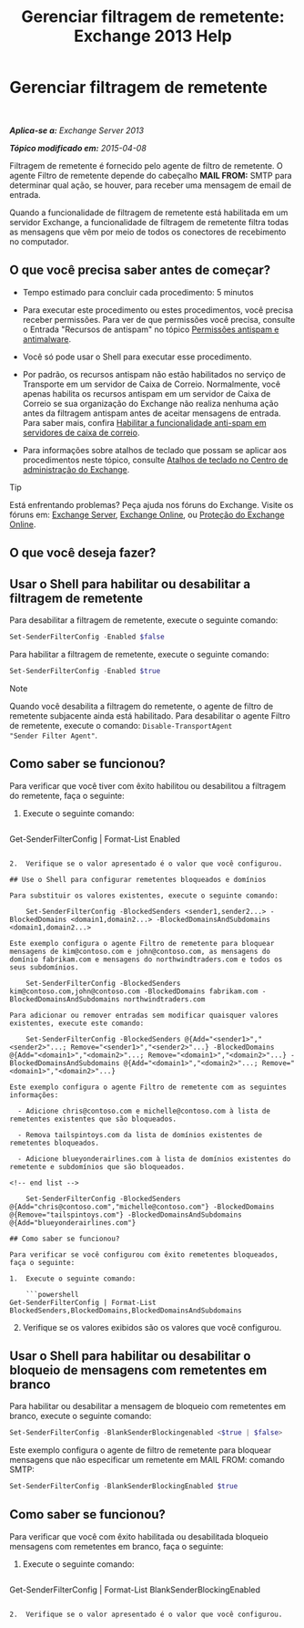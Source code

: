 ﻿---
title: 'Gerenciar filtragem de remetente: Exchange 2013 Help'
TOCTitle: Gerenciar filtragem de remetente
ms:assetid: a7f4b3e1-2970-45ad-911e-a9f46d880d3d
ms:mtpsurl: https://technet.microsoft.com/pt-br/library/Bb124087(v=EXCHG.150)
ms:contentKeyID: 50486307
ms.date: 05/22/2018
mtps_version: v=EXCHG.150
ms.translationtype: MT
---

# Gerenciar filtragem de remetente

 

_**Aplica-se a:** Exchange Server 2013_

_**Tópico modificado em:** 2015-04-08_

Filtragem de remetente é fornecido pelo agente de filtro de remetente. O agente Filtro de remetente depende do cabeçalho **MAIL FROM:**  SMTP para determinar qual ação, se houver, para receber uma mensagem de email de entrada.

Quando a funcionalidade de filtragem de remetente está habilitada em um servidor Exchange, a funcionalidade de filtragem de remetente filtra todas as mensagens que vêm por meio de todos os conectores de recebimento no computador.

## O que você precisa saber antes de começar?

  - Tempo estimado para concluir cada procedimento: 5 minutos

  - Para executar este procedimento ou estes procedimentos, você precisa receber permissões. Para ver de que permissões você precisa, consulte o Entrada "Recursos de antispam" no tópico [Permissões antispam e antimalware](anti-spam-and-anti-malware-permissions-exchange-2013-help.md).

  - Você só pode usar o Shell para executar esse procedimento.

  - Por padrão, os recursos antispam não estão habilitados no serviço de Transporte em um servidor de Caixa de Correio. Normalmente, você apenas habilita os recursos antispam em um servidor de Caixa de Correio se sua organização do Exchange não realiza nenhuma ação antes da filtragem antispam antes de aceitar mensagens de entrada. Para saber mais, confira [Habilitar a funcionalidade anti-spam em servidores de caixa de correio](enable-anti-spam-functionality-on-mailbox-servers-exchange-2013-help.md).

  - Para informações sobre atalhos de teclado que possam se aplicar aos procedimentos neste tópico, consulte [Atalhos de teclado no Centro de administração do Exchange](keyboard-shortcuts-in-the-exchange-admin-center-exchange-online-protection-help.md).


> [!TIP]
> Está enfrentando problemas? Peça ajuda nos fóruns do Exchange. Visite os fóruns em: <A href="https://go.microsoft.com/fwlink/p/?linkid=60612">Exchange Server</A>, <A href="https://go.microsoft.com/fwlink/p/?linkid=267542">Exchange Online</A>, ou <A href="https://go.microsoft.com/fwlink/p/?linkid=285351">Proteção do Exchange Online</A>.



## O que você deseja fazer?

## Usar o Shell para habilitar ou desabilitar a filtragem de remetente

Para desabilitar a filtragem de remetente, execute o seguinte comando:

```powershell
Set-SenderFilterConfig -Enabled $false
```

Para habilitar a filtragem de remetente, execute o seguinte comando:

```powershell
Set-SenderFilterConfig -Enabled $true
```


> [!NOTE]
> Quando você desabilita a filtragem do remetente, o agente de filtro de remetente subjacente ainda está habilitado. Para desabilitar o agente Filtro de remetente, execute o comando: <CODE>Disable-TransportAgent "Sender Filter Agent"</CODE>.



## Como saber se funcionou?

Para verificar que você tiver com êxito habilitou ou desabilitou a filtragem do remetente, faça o seguinte:

1.  Execute o seguinte comando:
    
    ```powershell
Get-SenderFilterConfig | Format-List Enabled
```

2.  Verifique se o valor apresentado é o valor que você configurou.

## Use o Shell para configurar remetentes bloqueados e domínios

Para substituir os valores existentes, execute o seguinte comando:

    Set-SenderFilterConfig -BlockedSenders <sender1,sender2...> -BlockedDomains <domain1,domain2...> -BlockedDomainsAndSubdomains <domain1,domain2...>

Este exemplo configura o agente Filtro de remetente para bloquear mensagens de kim@contoso.com e john@contoso.com, as mensagens do domínio fabrikam.com e mensagens do northwindtraders.com e todos os seus subdomínios.

    Set-SenderFilterConfig -BlockedSenders kim@contoso.com,john@contoso.com -BlockedDomains fabrikam.com -BlockedDomainsAndSubdomains northwindtraders.com

Para adicionar ou remover entradas sem modificar quaisquer valores existentes, execute este comando:

    Set-SenderFilterConfig -BlockedSenders @{Add="<sender1>","<sender2>"...; Remove="<sender1>","<sender2>"...} -BlockedDomains @{Add="<domain1>","<domain2>"...; Remove="<domain1>","<domain2>"...} -BlockedDomainsAndSubdomains @{Add="<domain1>","<domain2>"...; Remove="<domain1>","<domain2>"...}

Este exemplo configura o agente Filtro de remetente com as seguintes informações:

  - Adicione chris@contoso.com e michelle@contoso.com à lista de remetentes existentes que são bloqueados.

  - Remova tailspintoys.com da lista de domínios existentes de remetentes bloqueados.

  - Adicione blueyonderairlines.com à lista de domínios existentes do remetente e subdomínios que são bloqueados.

<!-- end list -->

    Set-SenderFilterConfig -BlockedSenders @{Add="chris@contoso.com","michelle@contoso.com"} -BlockedDomains @{Remove="tailspintoys.com"} -BlockedDomainsAndSubdomains @{Add="blueyonderairlines.com"}

## Como saber se funcionou?

Para verificar se você configurou com êxito remetentes bloqueados, faça o seguinte:

1.  Execute o seguinte comando:
    
    ```powershell
Get-SenderFilterConfig | Format-List BlockedSenders,BlockedDomains,BlockedDomainsAndSubdomains
```

2.  Verifique se os valores exibidos são os valores que você configurou.

## Usar o Shell para habilitar ou desabilitar o bloqueio de mensagens com remetentes em branco

Para habilitar ou desabilitar a mensagem de bloqueio com remetentes em branco, execute o seguinte comando:

```powershell
Set-SenderFilterConfig -BlankSenderBlockingenabled <$true | $false>
```

Este exemplo configura o agente de filtro de remetente para bloquear mensagens que não especificar um remetente em MAIL FROM: comando SMTP:

```powershell
Set-SenderFilterConfig -BlankSenderBlockingEnabled $true
```

## Como saber se funcionou?

Para verificar que você com êxito habilitada ou desabilitada bloqueio mensagens com remetentes em branco, faça o seguinte:

1.  Execute o seguinte comando:
    
    ```powershell
Get-SenderFilterConfig | Format-List BlankSenderBlockingEnabled
```

2.  Verifique se o valor apresentado é o valor que você configurou.

